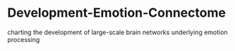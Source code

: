 # Development-Emotion-Connectome
charting the development of large-scale brain networks underlying emotion processing
